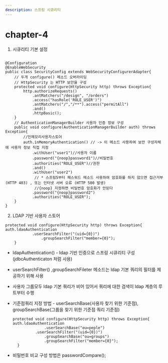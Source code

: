 ```yaml
---
description: 스프링 시큐리티
---
```


# chapter-4

1. 시큐리티 기본 설정

```text

@Configuration
@EnableWebSecurity
public class SecurityConfig extends WebSecurityConfigurerAdapter{
	// 두개 configure() 메소드 오버라이딩 
	// HttpSecurity 는 HTTP 보안을 구성
	protected void configure(HttpSecurity http) throws Exception{
		http.authorizeRequests()
		    .antMatchers("/design", "/orders")
		    .access("hasRole('ROLE_USER')")
		    .antMatchers("/","/**").access("permitAll")
		    .and()
		    .httpBasic();
	}
	// AuthenticationManagerBuilder 사용자 인증 정보 구성
	public void configure(AuthenticationManagerBuilder auth) throws Exception{
		//인메모리사용자스토어
		auth.inMemoryAuthentication() // -> 이 메소드 사용하여 보안 구성자체에 사용자 정보 직접 지정
			.withUser("user1")//사용자 이름
			.password("{noop}password1")//비밀번호
			.authorities("ROLE_USER")//권한
			.and()
			.withUser("user2")
			 // * 스프링5부터 패스워드 메소드 사용하여 암호화를 하지 않으면 접근거부(HTTP 403) , 또는 인터넷 서버 오류 (HTTP 500 발생)
			 //{noop} 지정하면 비밀번호 암호화가 안된다
			.password("{noop}password2")
			.authorities("ROLE_USER");
	}
}

```

2. LDAP 기반 사용자 스토어

```text
protected void configure(HttpSecurity http) throws Exception{
auth.ldaoAuthentication
		    .userSearchFilter("(uid={0})")
				.groupSearchFilter("member={0}");
	}
```

* ldapAuthentication\(\) - ldap 기반 인증으로 스프링 시큐리티 구성\(jdbcAuthenticaton 처럼 사용\)
* userSearchFilter\(\) ,groupSearchFileter 메소드는 ldap 기본 쿼리의 필터를 제공하기 위해 사용
* 사용자 그룹모두 ldap 기본 쿼리가 비어 있어서 쿼리에 대한 검색이 ldap 계층의 루트부터 수행
* 기준점쿼리 지정 방법 - userSearchBase\(사용자 찾기 위한 기준점\), groupSearchBase\(그룹을 찾기 위한 기준점 쿼리 기준점\)

  ```text
  protected void configure(HttpSecurity http) throws Exception{
  auth.ldaoAuthentication
  				.userSearchBase("ou=peple")
  		    .userSearchFilter("(uid={0})")
  				.groupSearchBase("ou=groups")
  				.groupSearchFilter("member={0}");
  	}
  ```

* 비밀번호 비교 구성 방법은 passwordCompare\(\);


